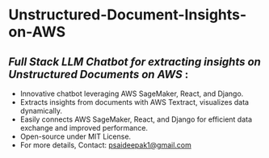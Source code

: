 # Unstructured-Document-Insights-on-AWS
## _Full Stack LLM Chatbot for extracting insights on Unstructured Documents on AWS_ : 
- Innovative chatbot leveraging AWS SageMaker, React, and Django.
- Extracts insights from documents with AWS Textract, visualizes data dynamically.
- Easily connects AWS SageMaker, React, and Django for efficient data exchange and improved performance.
- Open-source under MIT License. 
- For more details, Contact: psaideepak1@gmail.com
